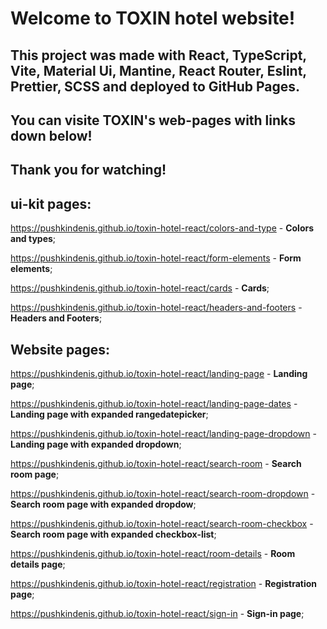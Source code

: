 # Welcome to TOXIN hotel website!

## This project was made with React, TypeScript, Vite, Material Ui, Mantine, React Router, Eslint, Prettier, SCSS and deployed to GitHub Pages.

## You can visite TOXIN's web-pages with links down below!

## Thank you for watching!

## ui-kit pages:

<https://pushkindenis.github.io/toxin-hotel-react/colors-and-type> - **Colors and types**;

<https://pushkindenis.github.io/toxin-hotel-react/form-elements> - **Form elements**;

<https://pushkindenis.github.io/toxin-hotel-react/cards> - **Cards**;

<https://pushkindenis.github.io/toxin-hotel-react/headers-and-footers> - **Headers and Footers**;

## Website pages:

<https://pushkindenis.github.io/toxin-hotel-react/landing-page> - **Landing page**;

<https://pushkindenis.github.io/toxin-hotel-react/landing-page-dates> - **Landing page with expanded rangedatepicker**;

<https://pushkindenis.github.io/toxin-hotel-react/landing-page-dropdown> - **Landing page with expanded dropdown**;

<https://pushkindenis.github.io/toxin-hotel-react/search-room> - **Search room page**;

<https://pushkindenis.github.io/toxin-hotel-react/search-room-dropdown> - **Search room page with expanded dropdow**;

<https://pushkindenis.github.io/toxin-hotel-react/search-room-checkbox> - **Search room page with expanded
checkbox-list**;

<https://pushkindenis.github.io/toxin-hotel-react/room-details> - **Room details page**;

<https://pushkindenis.github.io/toxin-hotel-react/registration> - **Registration page**;

<https://pushkindenis.github.io/toxin-hotel-react/sign-in> - **Sign-in page**;
